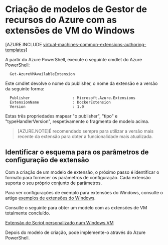 <properties
   pageTitle="Criação de modelos com as extensões de Windows VM | Microsoft Azure"
   description="Saiba mais sobre a criação de modelos de Gestor de recursos do Azure com as extensões para VMs do Windows"
   services="virtual-machines-windows"
   documentationCenter=""
   authors="kundanap"
   manager="timlt"
   editor=""
   tags="azure-resource-manager"/>

<tags
   ms.service="virtual-machines-windows"
   ms.devlang="na"
   ms.topic="article"
   ms.tgt_pltfrm="vm-windows"
   ms.workload="infrastructure-services"
   ms.date="03/29/2016"
   ms.author="kundanap"/>

# <a name="authoring-azure-resource-manager-templates-with-windows-vm-extensions"></a>Criação de modelos de Gestor de recursos do Azure com as extensões de VM do Windows

[AZURE.INCLUDE [virtual-machines-common-extensions-authoring-templates](../../includes/virtual-machines-common-extensions-authoring-templates.md)]

A partir do Azure PowerShell, execute o seguinte cmdlet do Azure PowerShell:

      Get-AzureVMAvailableExtension


Este cmdlet devolve o nome do publisher, o nome da extensão e a versão da seguinte forma:

      Publisher                   : Microsoft.Azure.Extensions  
      ExtensionName               : DockerExtension
      Version                     : 1.0

Estas três propriedades mapear "o publisher", "tipo" e "typeHandlerVersion", respetivamente o fragmento de modelo acima.

>[AZURE.NOTE]É recomendado sempre para utilizar a versão mais recente da extensão para obter a funcionalidade mais atualizada.

## <a name="identifying-the-schema-for-the-extension-configuration-parameters"></a>Identificar o esquema para os parâmetros de configuração de extensão

Com a criação de um modelo de extensão, o próximo passo é identificar o formato para fornecer os parâmetros de configuração. Cada extensão suporta o seu próprio conjunto de parâmetros.

Para ver configurações de exemplo para extensões do Windows, consulte o artigo [exemplos de extensões do Windows](virtual-machines-windows-extensions-configuration-samples.md).


Consulte o seguinte para obter um modelo com as extensões de VM totalmente concluído.

[Extensão de Script personalizado num Windows VM](https://github.com/Azure/azure-quickstart-templates/blob/b1908e74259da56a92800cace97350af1f1fc32b/201-list-storage-keys-windows-vm/azuredeploy.json/)


Depois do modelo de criação, pode implemente-o através do Azure PowerShell.
